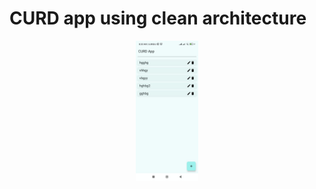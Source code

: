 # CURD app using clean architecture

<p align="center">
  <img src="https://raw.githubusercontent.com/parmarsanket/professional-android-application/refs/heads/main/CURDnew/image/img3.jpeg" width="20%" />
</p>
